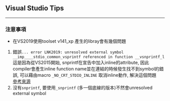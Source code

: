 ## Visual Studio Tips
---

### 注意事項
 - 在VS2019使用toolset v141_xp 產生的libray會有幾個問題  
  1. 錯誤`... error LNK2019: unresolved external symbol __imp____stdio_common_vsprintf referenced in function __vsnprintf_l`  
     這是因為從VS2015開始, snprintf在宣告中加入inline的attribute, 因此compiler會產生inline function name並在連結的時候發生找不到symbol的錯誤, 可以藉由macro `_NO_CRT_STDIO_INLINE` 取消inline動作, 解決這個問題  
     [參考來源](https://stackoverflow.com/questions/32740172/unresolved-stdio-common-vsprintf-s-what-library-has-this)  
  2. 沒有`snprintf`, 要使用`_snprintf` (多一個底線的版本)不然會unresolved external symbol  
